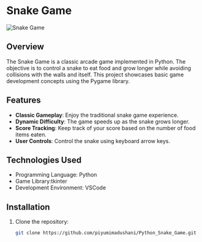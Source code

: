 # Snake Game

![Snake Game](https://files.fm/f/sypvz2n6d2) 

## Overview

The Snake Game is a classic arcade game implemented in Python. The objective is to control a snake to eat food and grow longer while avoiding collisions with the walls and itself. This project showcases basic game development concepts using the Pygame library.

## Features

- **Classic Gameplay**: Enjoy the traditional snake game experience.
- **Dynamic Difficulty**: The game speeds up as the snake grows longer.
- **Score Tracking**: Keep track of your score based on the number of food items eaten.
- **User Controls**: Control the snake using keyboard arrow keys.


## Technologies Used

- Programming Language: Python
- Game Library:tkinter
- Development Environment: VSCode

## Installation

1. Clone the repository:
   ```bash
   git clone https://github.com/piyumimadushani/Python_Snake_Game.git
